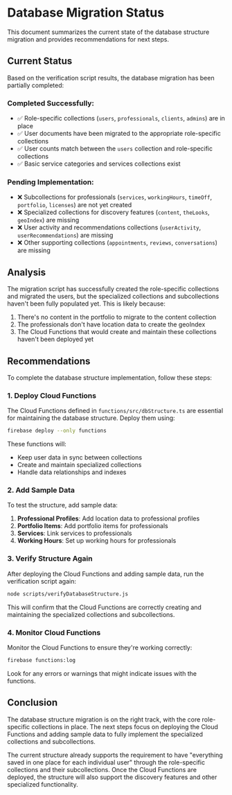 # Database Migration Status

This document summarizes the current state of the database structure migration and provides recommendations for next steps.

## Current Status

Based on the verification script results, the database migration has been partially completed:

### Completed Successfully:
- ✅ Role-specific collections (`users`, `professionals`, `clients`, `admins`) are in place
- ✅ User documents have been migrated to the appropriate role-specific collections
- ✅ User counts match between the `users` collection and role-specific collections
- ✅ Basic service categories and services collections exist

### Pending Implementation:
- ❌ Subcollections for professionals (`services`, `workingHours`, `timeOff`, `portfolio`, `licenses`) are not yet created
- ❌ Specialized collections for discovery features (`content`, `theLooks`, `geoIndex`) are missing
- ❌ User activity and recommendations collections (`userActivity`, `userRecommendations`) are missing
- ❌ Other supporting collections (`appointments`, `reviews`, `conversations`) are missing

## Analysis

The migration script has successfully created the role-specific collections and migrated the users, but the specialized collections and subcollections haven't been fully populated yet. This is likely because:

1. There's no content in the portfolio to migrate to the content collection
2. The professionals don't have location data to create the geoIndex
3. The Cloud Functions that would create and maintain these collections haven't been deployed yet

## Recommendations

To complete the database structure implementation, follow these steps:

### 1. Deploy Cloud Functions

The Cloud Functions defined in `functions/src/dbStructure.ts` are essential for maintaining the database structure. Deploy them using:

```bash
firebase deploy --only functions
```

These functions will:
- Keep user data in sync between collections
- Create and maintain specialized collections
- Handle data relationships and indexes

### 2. Add Sample Data

To test the structure, add sample data:

1. **Professional Profiles**: Add location data to professional profiles
2. **Portfolio Items**: Add portfolio items for professionals
3. **Services**: Link services to professionals
4. **Working Hours**: Set up working hours for professionals

### 3. Verify Structure Again

After deploying the Cloud Functions and adding sample data, run the verification script again:

```bash
node scripts/verifyDatabaseStructure.js
```

This will confirm that the Cloud Functions are correctly creating and maintaining the specialized collections and subcollections.

### 4. Monitor Cloud Functions

Monitor the Cloud Functions to ensure they're working correctly:

```bash
firebase functions:log
```

Look for any errors or warnings that might indicate issues with the functions.

## Conclusion

The database structure migration is on the right track, with the core role-specific collections in place. The next steps focus on deploying the Cloud Functions and adding sample data to fully implement the specialized collections and subcollections.

The current structure already supports the requirement to have "everything saved in one place for each individual user" through the role-specific collections and their subcollections. Once the Cloud Functions are deployed, the structure will also support the discovery features and other specialized functionality.
